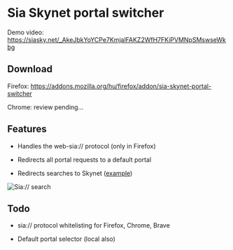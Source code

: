 # Sia Skynet portal switcher

Demo video: https://siasky.net/_AkeJbkYoYCPe7KmjalFAKZ2WfH7FKiPVMNpSMswseWkbg

## Download

Firefox: https://addons.mozilla.org/hu/firefox/addon/sia-skynet-portal-switcher

Chrome: review pending...

## Features

- Handles the web-sia:// protocol (only in Firefox)

- Redirects all portal requests to a default portal

- Redirects searches to Skynet ([example](https://www.google.com/search?client=firefox-b-d&q=sia%3A%2F%2F_AHiBmteb-2tXc0LiYeXiLXTOqTD_rTjT9fiwcpvUVprpg))

![Sia:// search](https://raw.githubusercontent.com/DaWe35/Skynet-portal-switcher/master/docs/addon.jpg)

## Todo

- sia:// protocol whitelisting for Firefox, Chrome, Brave

- Default portal selector (local also)